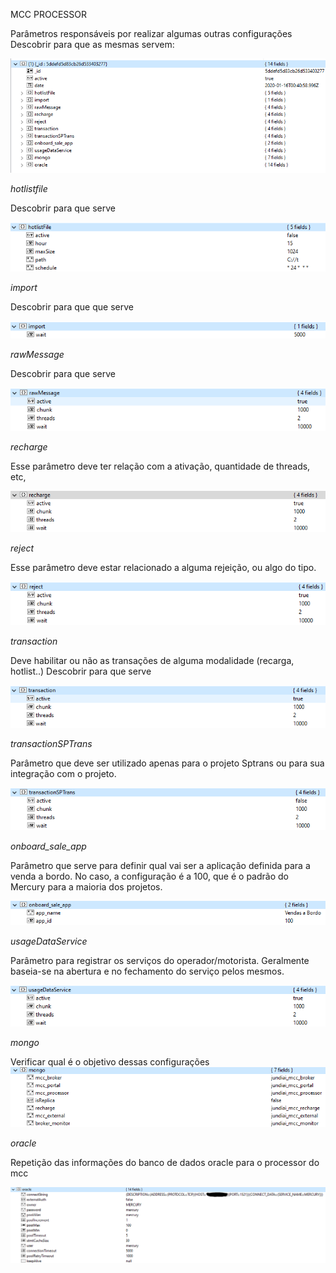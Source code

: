 MCC PROCESSOR

Parâmetros responsáveis por realizar algumas outras configurações
Descobrir para que as mesmas servem:

![image.png](/.attachments/image-d5a24010-3326-4353-98b9-9b8b34a36932.png)


_hotlistfile_

Descobrir para que serve

![image.png](/.attachments/image-05758f8c-95d1-4900-80d0-5280d355940a.png)


_import_

Descobrir para que que serve

![image.png](/.attachments/image-41c04e24-8b58-48a5-84c2-241535255c79.png)


_rawMessage_

Descobrir para que serve

![image.png](/.attachments/image-87e51fed-1215-4368-9cf0-f3cfd2367f7f.png)


_recharge_

Esse parâmetro deve ter relação com a ativação, quantidade de threads, etc, 

![image.png](/.attachments/image-a84002c1-77b9-4d42-b54e-e98c3d2053f3.png)


_reject_

Esse parâmetro deve estar relacionado a alguma rejeição, ou algo do tipo.

![image.png](/.attachments/image-b9c17e12-e898-49d3-a634-39a3123492aa.png)


_transaction_

Deve habilitar ou não as transações de alguma modalidade (recarga, hotlist..)
Descobrir para que serve

![image.png](/.attachments/image-46fa10a9-628d-4953-b780-ca06e835cebf.png)


_transactionSPTrans_

Parâmetro que deve ser utilizado apenas para o projeto Sptrans ou para sua integração com o projeto.

![image.png](/.attachments/image-45e702af-9578-434b-a85e-8ebca3f2c54e.png)


_onboard_sale_app_

Parâmetro que serve para definir qual vai ser a aplicação definida para a venda a bordo.
No caso, a configuração é a 100, que é o padrão do Mercury para a maioria dos projetos.

![image.png](/.attachments/image-c4d44b75-adf2-4a82-9972-d024fa4b4656.png)



_usageDataService_

Parâmetro para registrar os serviços do operador/motorista. Geralmente baseia-se na abertura e no fechamento do serviço pelos mesmos.

![image.png](/.attachments/image-a9ed0d4a-7a66-4e10-b2a3-90ad202fd1d0.png)


_mongo_

Verificar qual é o objetivo dessas configurações
![image.png](/.attachments/image-c1a92ab6-d072-4eff-8710-86ec04e5aca8.png)

_oracle_

Repetição das informações do banco de dados oracle para o processor do mcc

![image.png](/.attachments/image-2e413252-1bad-45e7-b940-18307ba00bee.png)





